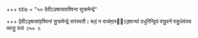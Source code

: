 +++
title = "५० देवीऽउषासावश्विना सुत्रामेन्द्रे"

+++
दे॒वीऽउ॒षासा॑व॒श्विना॑ सु॒त्रामेन्द्रे॒ सर॑स्वती। बलं॒ न वाच॑मा॒स्य᳖ऽउ॒षाभ्यां॑ दधुरिन्द्रि॒यं व॑सु॒वने॑ वसु॒धेय॑स्य व्यन्तु॒ यज॑ ॥५० ॥